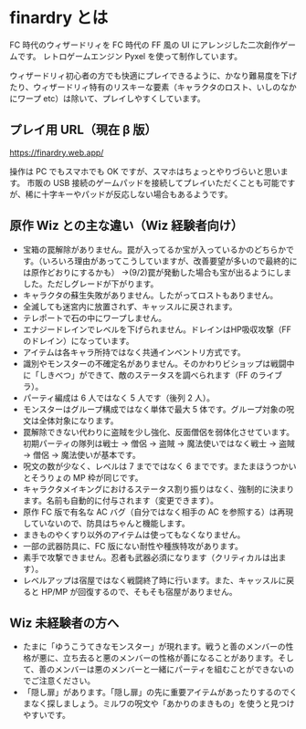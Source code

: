 # finardry とは

FC 時代のウィザードリィを FC 時代の FF 風の UI にアレンジした二次創作ゲームです。
レトロゲームエンジン Pyxel を使って制作しています。

ウィザードリィ初心者の方でも快適にプレイできるように、かなり難易度を下げたり、ウィザードリィ特有のリスキーな要素（キャラクタのロスト、いしのなかにワープ etc）は除いて、プレイしやすくしています。

## プレイ用 URL（現在 β 版）

https://finardry.web.app/

操作は PC でもスマホでも OK ですが、スマホはちょっとやりづらいと思います。
市販の USB 接続のゲームパッドを接続してプレイいただくことも可能ですが、稀に十字キーやパッドが反応しない場合もあるようです。

## 原作 Wiz との主な違い（Wiz 経験者向け）

- 宝箱の罠解除がありません。罠が入ってるか宝が入っているかのどちらかです。（いろいろ理由があってこうしていますが、改善要望が多いので最終的には原作どおりにするかも） →(9/2)罠が発動した場合も宝が出るようにしました。ただしグレードが下がります。
- キャラクタの蘇生失敗がありません。したがってロストもありません。
- 全滅しても迷宮内に放置されず、キャッスルに戻されます。
- テレポートで石の中にワープしません。
- エナジードレインでレベルを下げられません。ドレインはHP吸収攻撃（FFのドレイン）になっています。
- アイテムは各キャラ所持ではなく共通インベントリ方式です。
- 識別やモンスターの不確定名がありません。そのかわりビショップは戦闘中に「しきべつ」ができて、敵のステータスを調べられます（FF のライブラ）。
- パーティ編成は 6 人ではなく 5 人です（後列 2 人）。
- モンスターはグループ構成ではなく単体で最大 5 体です。グループ対象の呪文は全体対象になります。
- 罠解除できない代わりに盗賊を少し強化、反面僧侶を弱体化させています。初期パーティの隊列は戦士 → 僧侶 → 盗賊 → 魔法使いではなく戦士 → 盗賊 → 僧侶 → 魔法使いが基本です。
- 呪文の数が少なく、レベルは 7 までではなく 6 までです。またまほうつかいとそうりょの MP 枠が同じです。
- キャラクタメイキングにおけるステータス割り振りはなく、強制的に決まります。名前も自動的に付与されます（変更できます）。
- 原作 FC 版で有名な AC バグ（自分ではなく相手の AC を参照する）は再現していないので、防具はちゃんと機能します。
- まきものやくすり以外のアイテムは使ってもなくなりません。
- 一部の武器防具に、FC 版にない耐性や種族特攻があります。
- 素手で攻撃できません。忍者も武器必須になります（クリティカルは出ます）。
- レベルアップは宿屋ではなく戦闘終了時に行います。また、キャッスルに戻ると HP/MP が回復するので、そもそも宿屋がありません。

## Wiz 未経験者の方へ

- たまに「ゆうこうてきなモンスター」が現れます。戦うと善のメンバーの性格が悪に、立ち去ると悪のメンバーの性格が善になることがあります。そして、善のメンバーは悪のメンバーと一緒にパーティを組むことができないのでご注意ください。
- 「隠し扉」があります。「隠し扉」の先に重要アイテムがあったりするのでくまなく探しましょう。ミルワの呪文や「あかりのまきもの」を使うと見つけやすいです。